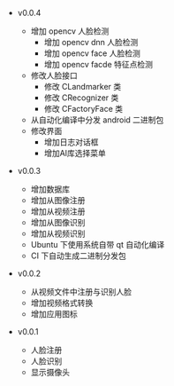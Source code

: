 - v0.0.4
  + 增加 opencv 人脸检测
    - 增加 opencv dnn 人脸检测
    - 增加 opencv face 人脸检测
    - 增加 opencv facde 特征点检测
  + 修改人脸接口
    - 修改 CLandmarker 类
    - 修改 CRecognizer 类
    - 修改 CFactoryFace 类
  + 从自动化编译中分发 android  二进制包
  + 修改界面
    - 增加日志对话框
    - 增加AI库选择菜单
    
- v0.0.3
  + 增加数据库
  + 增加从图像注册
  + 增加从视频注册
  + 增加从图像识别
  + 增加从视频识别
  + Ubuntu 下使用系统自带 qt 自动化编译
  + CI 下自动生成二进制分发包

- v0.0.2
  + 从视频文件中注册与识别人脸
  + 增加视频格式转换
  + 增加应用图标

- v0.0.1
  + 人脸注册
  + 人脸识别
  + 显示摄像头
